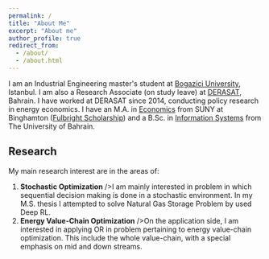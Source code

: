 ```yaml
---
permalink: /
title: "About Me"
excerpt: "About me"
author_profile: true
redirect_from: 
  - /about/
  - /about.html
---
```


I am an Industrial Engineering master's student at [Bogazici University](https://ie.boun.edu.tr/), Istanbul. I am also a Research Associate (on study leave) at [DERASAT](https://www.derasat.org.bh/research-analysis/experts/abdulaziz-aldosseri/), Bahrain. I have worked at DERASAT since 2014, conducting policy research in energy economics. I have an M.A. in [Economics](https://www.binghamton.edu/economics/index.html) from SUNY at Binghamton ([Fulbright Scholarship](https://us.fulbrightonline.org/)) and a B.Sc. in [Information Systems](https://cit.uob.edu.bh/our-departments/information-systems/) from The University of Bahrain.

Research
------
My main research interest are in the areas of:
1. **Stochastic Optimization**
/>I am mainly interested in problem in which sequential decision making is done in a stochastic environment. In my M.S. thesis I attempted to solve Natural Gas Storage Problem by used Deep RL.
2. **Energy Value-Chain Optimization**
/>On the application side, I am interested in applying OR in problem pertaining to energy value-chain optimization. This include the whole value-chain, with a special emphasis on mid and down streams.
